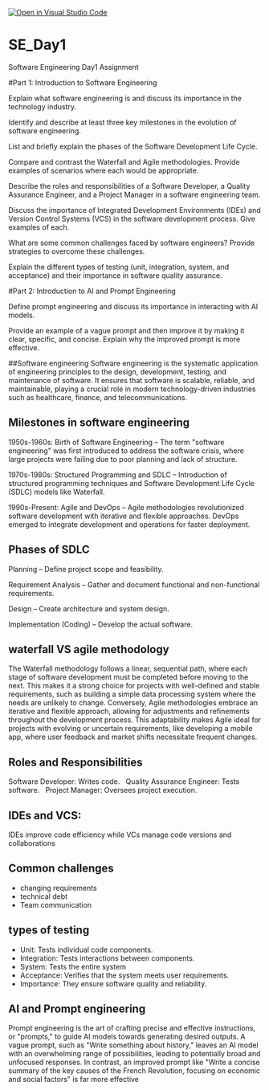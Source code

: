 [![Open in Visual Studio Code](https://classroom.github.com/assets/open-in-vscode-2e0aaae1b6195c2367325f4f02e2d04e9abb55f0b24a779b69b11b9e10269abc.svg)](https://classroom.github.com/online_ide?assignment_repo_id=18420623&assignment_repo_type=AssignmentRepo)
# SE_Day1
Software Engineering Day1 Assignment

#Part 1: Introduction to Software Engineering

Explain what software engineering is and discuss its importance in the technology industry.


Identify and describe at least three key milestones in the evolution of software engineering.


List and briefly explain the phases of the Software Development Life Cycle.


Compare and contrast the Waterfall and Agile methodologies. Provide examples of scenarios where each would be appropriate.


Describe the roles and responsibilities of a Software Developer, a Quality Assurance Engineer, and a Project Manager in a software engineering team.


Discuss the importance of Integrated Development Environments (IDEs) and Version Control Systems (VCS) in the software development process. Give examples of each.


What are some common challenges faced by software engineers? Provide strategies to overcome these challenges.


Explain the different types of testing (unit, integration, system, and acceptance) and their importance in software quality assurance.


#Part 2: Introduction to AI and Prompt Engineering


Define prompt engineering and discuss its importance in interacting with AI models.


Provide an example of a vague prompt and then improve it by making it clear, specific, and concise. Explain why the improved prompt is more effective.

##Software engineering
Software engineering is the systematic application of engineering principles to the design, development, testing, and maintenance of software. It ensures that software is scalable, reliable, and maintainable, playing a crucial role in modern technology-driven industries such as healthcare, finance, and telecommunications.

## Milestones in software engineering

1950s-1960s: Birth of Software Engineering    – The term "software engineering" was first introduced to address the software crisis, where large projects were failing due to poor planning and lack of structure.

1970s-1980s: Structured Programming and SDLC – Introduction of structured programming techniques and Software Development Life Cycle (SDLC) models like Waterfall.

1990s-Present: Agile and DevOps – Agile methodologies revolutionized software development with iterative and flexible approaches. DevOps emerged to integrate development and operations for faster deployment.

## Phases of SDLC

Planning – Define project scope and feasibility.

Requirement Analysis – Gather and document functional and non-functional requirements.

Design – Create architecture and system design.

Implementation (Coding) – Develop the actual software.

## waterfall VS agile methodology

The Waterfall methodology follows a linear, sequential path, where each stage of software development must be completed before moving to the next. This makes it a strong choice for projects with well-defined and stable requirements, such as building a simple data processing system where the needs are unlikely to change. Conversely, Agile methodologies embrace an iterative and flexible approach, allowing for adjustments and refinements throughout the development process. This adaptability makes Agile ideal for projects with evolving or uncertain requirements, like developing a mobile app, where user feedback and market shifts necessitate frequent changes.

## Roles and Responsibilities
Software Developer: Writes code.   
Quality Assurance Engineer: Tests software.   
Project Manager: Oversees project execution.   

## IDEs and VCS:
IDEs improve code efficiency while VCs manage code  versions and collaborations
## Common  challenges 
- changing requirements
- technical debt
- Team communication
## types of testing
- Unit: Tests individual code components.
- Integration: Tests interactions between components.
- System: Tests the entire system
- Acceptance: Verifies that the system meets user requirements.
- Importance: They ensure software quality and reliability.
## AI and Prompt engineering
Prompt engineering is the art of crafting precise and effective instructions, or "prompts," to guide AI models towards generating desired outputs.
A vague prompt, such as "Write something about history," leaves an AI model with an overwhelming range of possibilities, leading to potentially broad and unfocused responses. In contrast, an improved prompt like "Write a concise summary of the key causes of the French Revolution, focusing on economic and social factors" is far more effective




